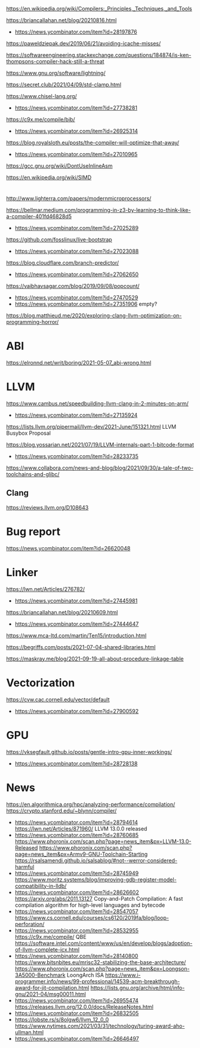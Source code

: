 https://en.wikipedia.org/wiki/Compilers:_Principles,_Techniques,_and_Tools

https://briancallahan.net/blog/20210816.html
* https://news.ycombinator.com/item?id=28197876

https://paweldziepak.dev/2019/06/21/avoiding-icache-misses/

https://softwareengineering.stackexchange.com/questions/184874/is-ken-thompsons-compiler-hack-still-a-threat

https://www.gnu.org/software/lightning/

https://secret.club/2021/04/09/std-clamp.html

https://www.chisel-lang.org/
* https://news.ycombinator.com/item?id=27738281

https://c9x.me/compile/bib/
* https://news.ycombinator.com/item?id=26925314

https://blog.royalsloth.eu/posts/the-compiler-will-optimize-that-away/
* https://news.ycombinator.com/item?id=27010965

https://gcc.gnu.org/wiki/DontUseInlineAsm

https://en.wikipedia.org/wiki/SIMD

#
http://www.lighterra.com/papers/modernmicroprocessors/

https://bellmar.medium.com/programming-in-z3-by-learning-to-think-like-a-compiler-401fd46828d5
* https://news.ycombinator.com/item?id=27025289

https://github.com/fosslinux/live-bootstrap
* https://news.ycombinator.com/item?id=27023088

https://blog.cloudflare.com/branch-predictor/
* https://news.ycombinator.com/item?id=27062650

https://vaibhavsagar.com/blog/2019/09/08/popcount/
* https://news.ycombinator.com/item?id=27470529
* https://news.ycombinator.com/item?id=27351906 empty?

https://blog.matthieud.me/2020/exploring-clang-llvm-optimization-on-programming-horror/

# ABI
https://elronnd.net/writ/boring/2021-05-07_abi-wrong.html

# LLVM
https://www.cambus.net/speedbuilding-llvm-clang-in-2-minutes-on-arm/
* https://news.ycombinator.com/item?id=27135924

https://lists.llvm.org/pipermail/llvm-dev/2021-June/151321.html LLVM Busybox Proposal

https://blog.yossarian.net/2021/07/19/LLVM-internals-part-1-bitcode-format
* https://news.ycombinator.com/item?id=28233735

https://www.collabora.com/news-and-blog/blog/2021/09/30/a-tale-of-two-toolchains-and-glibc/

## Clang
https://reviews.llvm.org/D108643

# Bug report
https://news.ycombinator.com/item?id=26620048

# Linker
https://lwn.net/Articles/276782/
* https://news.ycombinator.com/item?id=27445981

https://briancallahan.net/blog/20210609.html
* https://news.ycombinator.com/item?id=27444647

https://www.mca-ltd.com/martin/Ten15/introduction.html

https://begriffs.com/posts/2021-07-04-shared-libraries.html

https://maskray.me/blog/2021-09-19-all-about-procedure-linkage-table

# Vectorization
https://cvw.cac.cornell.edu/vector/default
* https://news.ycombinator.com/item?id=27900592

# GPU
https://vksegfault.github.io/posts/gentle-intro-gpu-inner-workings/
* https://news.ycombinator.com/item?id=28728138

# News
https://en.algorithmica.org/hpc/analyzing-performance/compilation/
https://crypto.stanford.edu/~blynn/compiler/
* https://news.ycombinator.com/item?id=28794614
https://lwn.net/Articles/871960/ LLVM 13.0.0 released
* https://news.ycombinator.com/item?id=28760685
https://www.phoronix.com/scan.php?page=news_item&px=LLVM-13.0-Released
https://www.phoronix.com/scan.php?page=news_item&px=Armv9-GNU-Toolchain-Starting
https://rsalsamendi.github.io/salsablog/#not--werror-considered-harmful
* https://news.ycombinator.com/item?id=28745949
https://www.moritz.systems/blog/improving-gdb-register-model-compatibility-in-lldb/
* https://news.ycombinator.com/item?id=28626602
https://arxiv.org/abs/2011.13127 Copy-and-Patch Compilation: A fast compilation algorithm for high-level languages and bytecode
* https://news.ycombinator.com/item?id=28547057
https://www.cs.cornell.edu/courses/cs6120/2019fa/blog/loop-perforation/
* https://news.ycombinator.com/item?id=28532955
https://c9x.me/compile/ QBE
https://software.intel.com/content/www/us/en/develop/blogs/adoption-of-llvm-complete-icx.html
* https://news.ycombinator.com/item?id=28140800
https://www.bitsnbites.eu/mrisc32-stabilizing-the-base-architecture/
https://www.phoronix.com/scan.php?page=news_item&px=Loongson-3A5000-Benchmark LoongArch ISA
https://www.i-programmer.info/news/99-professional/14539-acm-breakthrough-award-for-jit-compilation.html
https://lists.gnu.org/archive/html/info-gnu/2021-04/msg00011.html
* https://news.ycombinator.com/item?id=26955474
https://releases.llvm.org/12.0.0/docs/ReleaseNotes.html
* https://news.ycombinator.com/item?id=26832505
* https://lobste.rs/s/8olgw6/llvm_12_0_0
https://www.nytimes.com/2021/03/31/technology/turing-award-aho-ullman.html
* https://news.ycombinator.com/item?id=26646497